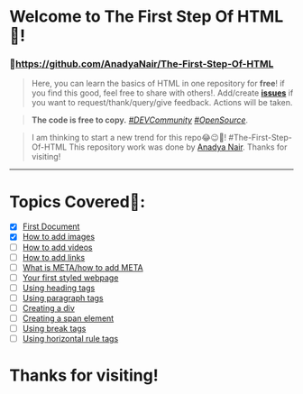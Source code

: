 # Welcome to The First Step Of HTML👋!
### 🔗https://github.com/AnadyaNair/The-First-Step-Of-HTML
> Here, you can learn the basics of HTML in one repository for **free**! if you find this good, feel free to share with others!.
> Add/create **[issues](https://github.com/AnadyaNair/The-First-Step-Of-HTML/issues)** if you want to request/thank/query/give feedback. Actions will be taken.

> **The code is free to copy.** *[#DEVCommunity](https://twitter.com/search?q=%23DEVCommunity&src=typeahead_click) [#OpenSource](https://twitter.com/search?q=%23OpenSource&src=typeahead_click)*.

> I am thinking to start a new trend for this repo😂😉🤔! #The-First-Step-Of-HTML
> This repository work was done by [Anadya Nair](https://github.com/AnadyaNair). Thanks for visiting!

<hr>

# Topics Covered🌟:
- [x] [First Document](https://github.com/AnadyaNair/The-First-Step-Of-HTML/blob/main/HTMLFirstSteps.html)
- [x] [How to add images](https://github.com/AnadyaNair/The-First-Step-Of-HTML/blob/main/HowToAddImages.html)
- [ ] [How to add videos]()
- [ ] [How to add links]()
- [ ] [What is META/how to add META]()
- [ ] [Your first styled webpage]()
- [ ] [Using heading tags]()
- [ ] [Using paragraph tags]()
- [ ] [Creating a div]()
- [ ] [Creating a span element]()
- [ ] [Using break tags]()
- [ ] [Using horizontal rule tags]()

# Thanks for visiting!
